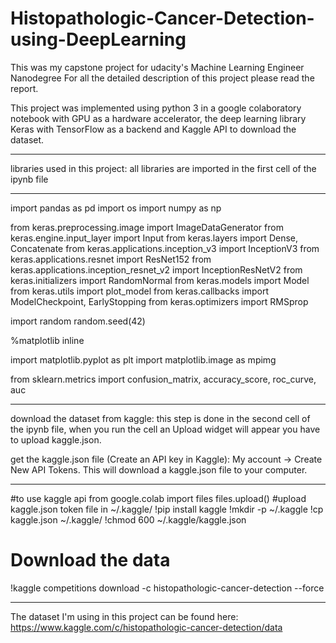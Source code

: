 # Histopathologic-Cancer-Detection-using-DeepLearning
This was my capstone project for udacity's Machine Learning Engineer Nanodegree
For all the detailed description of this project please read the report.

This project was implemented using python 3 in a google colaboratory notebook with GPU as a hardware accelerator, the deep learning library Keras with TensorFlow as a backend and Kaggle
API to download the dataset.
______________________________________________________________

libraries used in this project: all libraries are imported in the first cell of the ipynb file
________________________________
import pandas as pd
import os
import numpy as np

from keras.preprocessing.image import ImageDataGenerator
from keras.engine.input_layer import Input
from keras.layers import Dense, Concatenate
from keras.applications.inception_v3 import InceptionV3
from keras.applications.resnet import ResNet152
from keras.applications.inception_resnet_v2 import InceptionResNetV2
from keras.initializers import RandomNormal
from keras.models import Model
from keras.utils import plot_model
from keras.callbacks import ModelCheckpoint, EarlyStopping
from keras.optimizers import RMSprop

import random
random.seed(42)

%matplotlib inline

import matplotlib.pyplot as plt
import matplotlib.image as mpimg

from sklearn.metrics import confusion_matrix, accuracy_score, roc_curve, auc
______________________________________________________________

download the dataset from kaggle: this step is done in the second cell of the ipynb file, when you run the cell an Upload widget will appear you have to upload kaggle.json.

get the kaggle.json file (Create an API key in Kaggle):
My account -> Create New API Tokens. This will download a kaggle.json file to your computer.  
________________________________
#to use kaggle api
from google.colab import files
files.upload() #upload kaggle.json token file in ~/.kaggle/
!pip install kaggle
!mkdir -p ~/.kaggle
!cp kaggle.json ~/.kaggle/
!chmod 600 ~/.kaggle/kaggle.json
# Download the data
!kaggle competitions download -c histopathologic-cancer-detection --force
________________________________

The dataset I'm using in this project can be found here:
https://www.kaggle.com/c/histopathologic-cancer-detection/data
